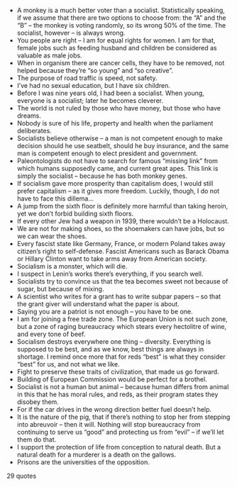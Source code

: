  - A monkey is a much better voter than a socialist. Statistically speaking, if we assume that there are two options to choose from: the “A” and the “B” – the monkey is voting randomly, so its wrong 50% of the time. The socialist, however – is always wrong.
 - You people are right – I am for equal rights for women. I am for that, female jobs such as feeding husband and children be considered as valuable as male jobs.
 - When in organism there are cancer cells, they have to be removed, not helped because they’re “so young” and “so creative”.
 - The purpose of road traffic is speed, not safety.
 - I’ve had no sexual education, but I have six children.
 - Before I was nine years old, I had been a socialist. When young, everyone is a socialist; later he becomes cleverer.
 - The world is not ruled by those who have money, but those who have dreams.
 - Nobody is sure of his life, property and health when the parliament deliberates.
 - Socialists believe otherwise – a man is not competent enough to make decision should he use seatbelt, should he buy insurance, and the same man is competent enough to elect president and government.
 - Paleontologists do not have to search for famous “missing link” from which humans supposedly came, and current great apes. This link is simply the socialist – because he has both monkey genes.
 - If socialism gave more prosperity than capitalism does, I would still prefer capitalism – as it gives more freedom. Luckily, though, I do not have to face this dillema...
 - A jump from the sixth floor is definitely more harmful than taking heroin, yet we don’t forbid building sixth floors.
 - If every other Jew had a weapon in 1939, there wouldn’t be a Holocaust.
 - We are not for making shoes, so the shoemakers can have jobs, but so we can wear the shoes.
 - Every fascist state like Germany, France, or modern Poland takes away citizen’s right to self-defense. Fascist Americans such as Barack Obama or Hillary Clinton want to take arms away from American society.
 - Socialism is a monster, which will die.
 - I suspect in Lenin’s works there’s everything, if you search well.
 - Socialists try to convince us that the tea becomes sweet not because of sugar, but because of mixing.
 - A scientist who writes for a grant has to write subpar papers – so that the grant giver will understand what the paper is about.
 - Saying you are a patriot is not enough – you have to be one.
 - I am for joining a free trade zone. The European Union is not such zone, but a zone of raging bureaucracy which stears every hectolitre of wine, and every tone of beef.
 - Socialism destroys everywhere one thing – diversity. Everything is supposed to be best, and as we know, best things are always in shortage. I remind once more that for reds “best” is what they consider “best” for us, and not what we like.
 - Fight to preserve these traits of civilization, that made us go forward.
 - Building of European Commission would be perfect for a brothel.
 - Socialist is not a human but animal – because human differs from animal in this that he has moral rules, and reds, as their program states they disobey them.
 - For if the car drives in the wrong direction better fuel doesn’t help.
 - It is the nature of the pig, that if there’s nothing to stop her from stepping into abreuvoir – then it will. Nothing will stop bureaucracy from continuing to serve us “good” and protecting us from “evil” – if we’ll let them do that.
 - I support the protection of life from conception to natural death. But a natural death for a murderer is a death on the gallows.
 - Prisons are the universities of the opposition.

29 quotes